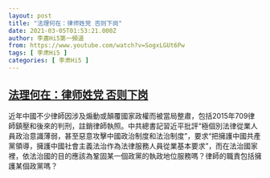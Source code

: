 ```yaml
---
layout: post
title: "法理何在：律师姓党 否则下岗"
date: 2021-03-05T01:53:21.000Z
author: 李肅Hi5第一頻道
from: https://www.youtube.com/watch?v=SogxLGUt6Pw
tags: [ 李肃Hi5 ]
categories: [ 李肃Hi5 ]
---
```

<!--1614909201000-->
[法理何在：律师姓党 否则下岗](https://www.youtube.com/watch?v=SogxLGUt6Pw)
------

<div>
近年中國不少律師因涉及煽動或顛覆國家政權而被當局整肅，包括2015年709律師鎮壓和後來的判刑，註銷律師執照。中共總書記習近平批評“極個別法律從業人員政治意識薄弱，甚至惡意攻擊中國政治制度和法治制度”，要求“把擁護中國共產黨領導，擁護中國社會主義法治作為法律服務人員從業基本要求”，而在法治國家裡，依法治國的目的應該為鞏固某一個政黨的執政地位服務嗎？律師的職責包括擁護某個政黨嗎？
</div>
